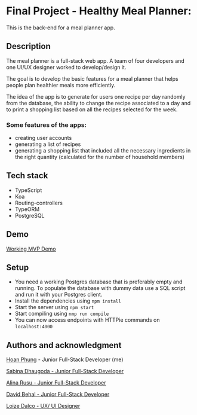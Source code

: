 # Final Project - Healthy Meal Planner:
This is the back-end for a meal planner app.

## Description
The meal planner is a full-stack web app. A team of four developers and one UI/UX designer worked to develop/design it.

The goal is to develop the basic features for a meal planner that helps people plan healthier meals more efficiently.

The idea of the app is to generate for users one recipe per day randomly from the database, the ability to change the recipe associated to a day and to print a shopping list based on all the recipes selected for the week.

### Some features of the apps:
- creating user accounts
- generating a list of recipes
- generating a shopping list that included all the necessary ingredients in the right quantity (calculated for the number of household members)

## Tech stack
* TypeScript
* Koa
* Routing-controllers
* TypeORM
* PostgreSQL

## Demo
[Working MVP Demo](https://loized.com/img/meal/video_meal.gif)

## Setup
* You need a working Postgres database that is preferably empty and running. To populate the database with dummy data use a SQL script and run it with your Postgres client.
* Install the dependencies using ```npm install```
* Start the server using ```npm start```
* Start compiling using ```nmp run compile```
* You can now access endpoints with HTTPie commands on ```localhost:4000```

## Authors and acknowledgment
[Hoan Phung](https://www.linkedin.com/in/hoanphung) - Junior Full-Stack Developer (me)

[Sabina Dhaugoda - Junior Full-Stack Developer](https://www.linkedin.com/in/sabinadhaugoda)

[Alina Rusu - Junior Full-Stack Developer](https://github.com/alex-alina)

[David Behal - Junior Full-Stack Developer](https://github.com/DavidB59)

[Loize Dalco - UX/ UI Designer](https://loized.com/)
